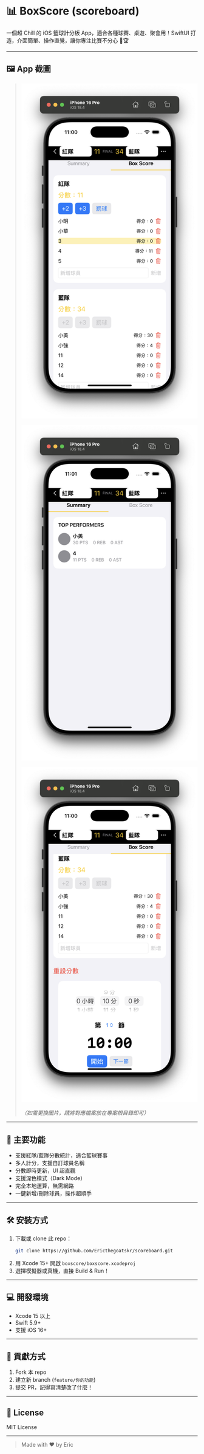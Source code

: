 # 📊 BoxScore (scoreboard)

一個超 Chill 的 iOS 籃球計分板 App，適合各種球賽、桌遊、聚會用！SwiftUI 打造，介面簡單、操作直覺，讓你專注比賽不分心 🏀🏆

---

## 🖼️ App 截圖

> ![比賽計分畫面](./screenshot1.png)
> 
> ![計時器與分數重設](./screenshot2.png)
> 
> ![球員表現總結](./screenshot3.png)
> 
> _（如需更換圖片，請將對應檔案放在專案根目錄即可）_

---

## 🚀 主要功能
- 支援紅隊/藍隊分數統計，適合籃球賽事
- 多人計分，支援自訂球員名稱
- 分數即時更新，UI 超直觀
- 支援深色模式（Dark Mode）
- 完全本地運算，無需網路
- 一鍵新增/刪除球員，操作超順手

---

## 🛠️ 安裝方式
1. 下載或 clone 此 repo：
   ```zsh
   git clone https://github.com/Ericthegoatskr/scoreboard.git
   ```
2. 用 Xcode 15+ 開啟 `boxscore/boxscore.xcodeproj`
3. 選擇模擬器或真機，直接 Build & Run！

---

## 💻 開發環境
- Xcode 15 以上
- Swift 5.9+
- 支援 iOS 16+

---

## 🤝 貢獻方式
1. Fork 本 repo
2. 建立新 branch (`feature/你的功能`)
3. 提交 PR，記得寫清楚改了什麼！

---

## 📄 License
MIT License

---

> Made with ❤️ by Eric 
